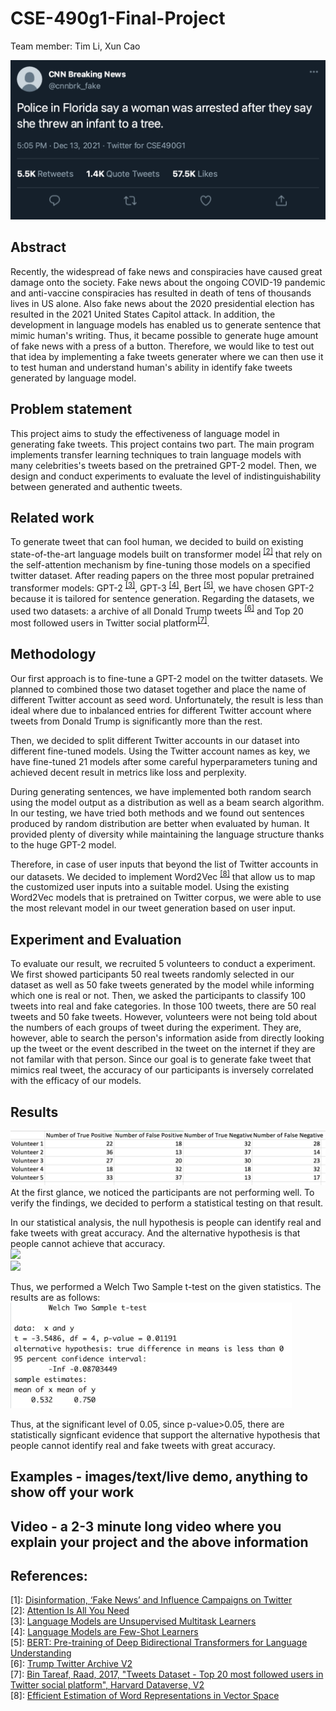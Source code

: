 # CSE-490g1-Final-Project
Team member: Tim Li, Xun Cao

![scale=0.5](fake_2.png)
## Abstract
Recently, the widespread of fake news and conspiracies have caused great damage onto the society. Fake news about the ongoing COVID-19 pandemic and anti-vaccine conspiracies has resulted in death of tens of thousands lives in US alone. Also fake news about the 2020 presidential election has resulted in the 2021 United States Capitol attack. In addition, the development in language models has enabled us to generate sentence that mimic human's writing. Thus, it became possible to generate huge amount of fake news with a press of a button. Therefore, we would like to test out that idea by implementing a fake tweets generater where we can then use it to test human and understand human's ability in identify fake tweets generated by language model.

## Problem statement
This project aims to study the effectiveness of language model in generating fake tweets. This project contains two part. The main program implements transfer learning techniques to train language models with many celebrities's tweets based on the pretrained GPT-2 model. Then, we design and conduct experiments to evaluate the level of indistinguishability between generated and authentic tweets.

## Related work

To generate tweet that can fool human, we decided to build on existing state-of-the-art language models built on transformer model <sup>[[2]](#transformer)</sup> that rely on the self-attention mechanism by fine-tuning those models on a specified twitter dataset. After reading papers on the three most popular pretrained transformer models: GPT-2 <sup>[[3]](#GPT2)</sup>, GPT-3 <sup>[[4]](#GPT3)</sup>, Bert <sup>[[5]](#bert)</sup>, we have chosen GPT-2 because it is tailored for sentence generation. Regarding the datasets, we used two datasets: a archive of all Donald Trump tweets <sup>[[6]](#trump)</sup> and Top 20 most followed users in Twitter social platform<sup>[[7]](#celebrity)</sup>.

## Methodology

Our first approach is to fine-tune a GPT-2 model on the twitter datasets. We planned to combined those two dataset together and place the name of different Twitter account as seed word. Unfortunately, the result is less than ideal where due to inbalanced entries for different Twitter account where tweets from Donald Trump is significantly more than the rest.

Then, we decided to split different Twitter accounts in our dataset into different fine-tuned models. Using the Twitter account names as key, we have fine-tuned 21 models after some careful hyperparameters tuning and achieved decent result in metrics like loss and perplexity.

During generating sentences, we have implemented both random search using the model output as a distribution as well as a beam search algorithm. In our testing, we have tried both methods and we found out sentences produced by random distribution are better when evaluated by human. It provided plenty of diversity while maintaining the language structure thanks to the huge GPT-2 model.

Therefore, in case of user inputs that beyond the list of Twitter accounts in our datasets. We decided to implement Word2Vec <sup>[[8]](#w2v)</sup> that allow us to map the customized user inputs into a suitable model. Using the existing Word2Vec models that is pretrained on Twitter corpus, we were able to use the most relevant model in our tweet generation based on user input.

## Experiment and Evaluation
To evaluate our result, we recruited 5 volunteers to conduct a experiment. We first showed participants 50 real tweets randomly selected in our dataset as well as 50 fake tweets generated by the model while informing which one is real or not. Then, we asked the participants to classify 100 tweets into real and fake categories. In those 100 tweets, there are 50 real tweets and 50 fake tweets. However, volunteers were not being told about the numbers of each groups of tweet during the experiment. They are, however, able to search the person's information aside from directly looking up the tweet or the event described in the tweet on the internet if they are not familar with that person. Since our goal is to generate fake tweet that mimics real tweet, the accuracy of our participants is inversely correlated with the efficacy of our models.

## Results

![scale=0.5](experiment%20result.png)
At the first glance, we noticed the participants are not performing well. To verify the findings, we decided to perform a statistical testing on that result.

In our statistical analysis, the null hypothesis is people can identify real and fake tweets with great accuracy. And the alternative hypothesis is that people cannot achieve that accuracy.\
<img src="https://latex.codecogs.com/png.latex?%5Cdpi%7B200%7D%20%5Cbg_white%20%5Csmall%20H_0%3A%20p%3E0.75" height="25"> \
<img src="https://latex.codecogs.com/png.latex?%5Cdpi%7B200%7D%20%5Cbg_white%20%5Csmall%20H_1%3A%20p%3C%3D0.75" height="25">

Thus, we performed a Welch Two Sample t-test on the given statistics. The results are as follows: <img src="test.png" alt="test" width="450"/>

Thus, at the significant level of 0.05, since p-value>0.05, there are statistically signficant evidence that support the alternative hypothesis that people cannot identify real and fake tweets with great accuracy.


## Examples - images/text/live demo, anything to show off your work

## Video - a 2-3 minute long video where you explain your project and the above information

## References:

<a name="report">[1]</a>: [Disinformation, ‘Fake News’ and Influence Campaigns on Twitter](https://s3.amazonaws.com/kf-site-legacy-media/feature_assets/www/misinfo/kf-disinformation-report.0cdbb232.pdf)\
<a name="transformer">[2]</a>: [Attention Is All You Need](https://arxiv.org/abs/1706.03762)\
<a name="GPT2">[3]</a>: [Language Models are Unsupervised Multitask Learners](https://cdn.openai.com/better-language-models/language_models_are_unsupervised_multitask_learners.pdf)\
<a name="GPT3">[4]</a>: [Language Models are Few-Shot Learners](https://arxiv.org/abs/2005.14165)\
<a name="bert">[5]</a>: [BERT: Pre-training of Deep Bidirectional Transformers for Language Understanding](https://arxiv.org/abs/1810.04805)\
<a name="trump">[6]</a>: [Trump Twitter Archive V2](https://www.thetrumparchive.com)\
<a name="celebrity">[7]</a>: [Bin Tareaf, Raad, 2017, "Tweets Dataset - Top 20 most followed users in Twitter social platform", Harvard Dataverse, V2](https://doi.org/10.7910/DVN/JBXKFD)\
<a name="w2v">[8]</a>: [Efficient Estimation of Word Representations in Vector Space](https://arxiv.org/abs/1301.3781)
